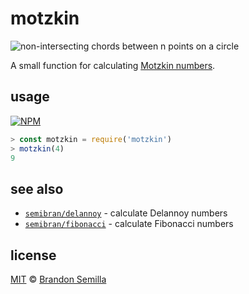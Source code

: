 # motzkin
![non-intersecting chords between n points on a circle](https://upload.wikimedia.org/wikipedia/commons/thumb/4/4a/MotzkinChords4.svg/300px-MotzkinChords4.svg.png)

A small function for calculating [Motzkin numbers](https://en.wikipedia.org/wiki/Motzkin_number).

## usage
[![NPM](https://nodei.co/npm/motzkin.png?mini)](https://www.npmjs.com/package/motzkin)
```js
> const motzkin = require('motzkin')
> motzkin(4)
9
```

## see also
- [`semibran/delannoy`](https://github.com/semibran/delannoy) - calculate Delannoy numbers
- [`semibran/fibonacci`](https://github.com/semibran/fibonacci) - calculate Fibonacci numbers

## license
[MIT](https://opensource.org/licenses/MIT) © [Brandon Semilla](https://git.io/semibran)
